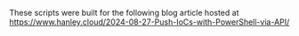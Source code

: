 These scripts were built for the following blog article hosted at https://www.hanley.cloud/2024-08-27-Push-IoCs-with-PowerShell-via-API/ 

